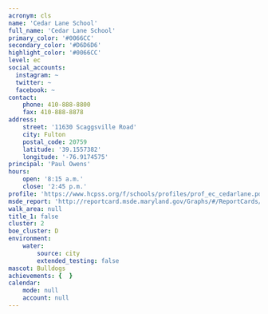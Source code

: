 ```yaml
---
acronym: cls
name: 'Cedar Lane School'
full_name: 'Cedar Lane School'
primary_color: '#0066CC'
secondary_color: '#D6D6D6'
highlight_color: '#0066CC'
level: ec
social_accounts:
  instagram: ~
  twitter: ~
  facebook: ~
contact:
    phone: 410-888-8800
    fax: 410-888-8878
address:
    street: '11630 Scaggsville Road'
    city: Fulton
    postal_code: 20759
    latitude: '39.1557382'
    longitude: '-76.9174575'
principal: 'Paul Owens'
hours:
    open: '8:15 a.m.'
    close: '2:45 p.m.'
profile: 'https://www.hcpss.org/f/schools/profiles/prof_ec_cedarlane.pdf'
msde_report: 'http://reportcard.msde.maryland.gov/Graphs/#/ReportCards/ReportCardSchool/1//1/13/0522/'
walk_area: null
title_1: false
cluster: 2
boe_cluster: D
environment:
    water:
        source: city
        extended_testing: false
mascot: Bulldogs
achievements: {  }
calendar:
    mode: null
    account: null
---
```

